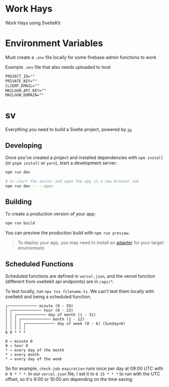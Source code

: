 # Work Hays

Work Hays using SvelteKit

# Environment Variables

Must create a `.env` file locally for some firebase admin functions to work

Example `.env` file that also needs uploaded to host

```txt
PROJECT_ID=""
PRIVATE_KEY=""
CLIENT_EMAIL=""
MAILGUN_API_KEY=""
MAILGUN_DOMAIN=""
```

# sv

Everything you need to build a Svelte project, powered by [`sv`](https://github.com/sveltejs/cli)

## Developing

Once you've created a project and installed dependencies with `npm install` (or `pnpm install` or `yarn`), start a development server:

```bash
npm run dev

# or start the server and open the app in a new browser tab
npm run dev -- --open
```

## Building

To create a production version of your app:

```bash
npm run build
```

You can preview the production build with `npm run preview`.

> To deploy your app, you may need to install an [adapter](https://svelte.dev/docs/kit/adapters) for your target environment.

## Scheduled Functions

Scheduled functions are defined in `vercel.json`, and the vercel function (different from sveltekit api endpoints) are in `/api/*`.

To test locally, run `npx tsx filename.ts`. We can't test them locally with sveltekit and being a scheduled function.

```text
┌───────────── minute (0 - 59)
│ ┌───────────── hour (0 - 23)
│ │ ┌───────────── day of month (1 - 31)
│ │ │ ┌───────────── month (1 - 12)
│ │ │ │ ┌───────────── day of week (0 - 6) (Sunday=0)
│ │ │ │ │
0 9 * * *
```

```
0 → minute 0
9 → hour 9
* → every day of the month
* → every month
* → every day of the week
```

So for example, `check-job-expiration` runs once per day at 09:00 UTC with `0 9 * * *`. In our `vercel.json` file, I set it to `0 15 * * *` to run with the UTC offset, so it's 9:00 or 10:00 am depending on the time saving.
